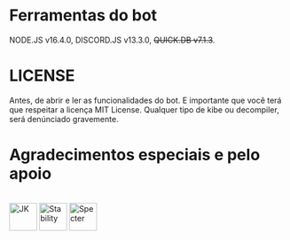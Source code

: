 # Ferramentas do bot

NODE.JS v16.4.0, DISCORD.JS v13.3.0, ~~QUICK.DB v7.1.3~~.

# LICENSE

Antes, de abrir e ler as funcionalidades do bot. E importante que você terá que respeitar a licença MIT License. Qualquer tipo de kibe ou decompiler, será denúnciado gravemente. 

# Agradecimentos especiais e pelo apoio

<div style="display: inline_block"><br>
  <img align="center" alt="JK" height="50" width="50" src="https://cdn.discordapp.com/icons/786677580970328094/234f2029a4142b91c2420a7f8c9270d6.png?size=2048">
  <img align="center" alt="Stability" height="50" width="50" src="https://cdn.discordapp.com/attachments/878272706473242655/958322615573954641/logo_null_0pGXyF.png?size=2048">
  <img align="center" alt="Specter" height="50" width="50" src="https://cdn.discordapp.com/attachments/878272706473242655/958322885951381524/TMCIvLX.png?size=2048">
</div>
